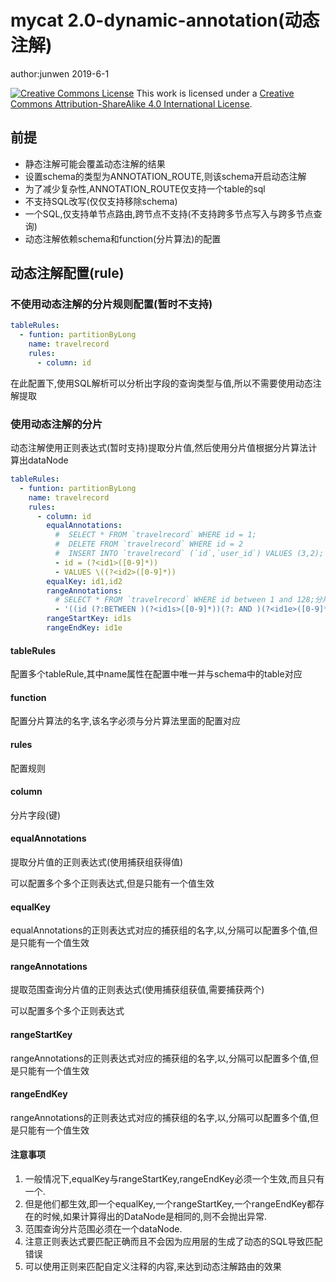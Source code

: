 # mycat 2.0-dynamic-annotation(动态注解)

author:junwen 2019-6-1

[![Creative Commons License](https://i.creativecommons.org/l/by-sa/4.0/88x31.png)](http://creativecommons.org/licenses/by-sa/4.0/)
This work is licensed under a [Creative Commons Attribution-ShareAlike 4.0 International License](http://creativecommons.org/licenses/by-sa/4.0/).

## 前提

- 静态注解可能会覆盖动态注解的结果
- 设置schema的类型为ANNOTATION_ROUTE,则该schema开启动态注解
- 为了减少复杂性,ANNOTATION_ROUTE仅支持一个table的sql
- 不支持SQL改写(仅仅支持移除schema)
- 一个SQL,仅支持单节点路由,跨节点不支持(不支持跨多节点写入与跨多节点查询)
- 动态注解依赖schema和function(分片算法)的配置

## 动态注解配置(rule)

### 不使用动态注解的分片规则配置(暂时不支持)

```yaml
tableRules:
  - funtion: partitionByLong
    name: travelrecord
    rules:
      - column: id

```

在此配置下,使用SQL解析可以分析出字段的查询类型与值,所以不需要使用动态注解提取

### 使用动态注解的分片

动态注解使用正则表达式(暂时支持)提取分片值,然后使用分片值根据分片算法计算出dataNode

```yaml
tableRules:
  - funtion: partitionByLong
    name: travelrecord
    rules:
      - column: id
        equalAnnotations:
          #  SELECT * FROM `travelrecord` WHERE id = 1;
          #  DELETE FROM `travelrecord` WHERE id = 2
          #  INSERT INTO `travelrecord` (`id`,`user_id`) VALUES (3,2);
          - id = (?<id1>([0-9]*))
          - VALUES \((?<id2>([0-9]*))
        equalKey: id1,id2
        rangeAnnotations:
          # SELECT * FROM `travelrecord` WHERE id between 1 and 128;分片算法分区大小,跨分片不能查询
          - '((id (?:BETWEEN )(?<id1s>([0-9]*))(?: AND )(?<id1e>([0-9]*))))'
        rangeStartKey: id1s
        rangeEndKey: id1e
```

#### tableRules

配置多个tableRule,其中name属性在配置中唯一并与schema中的table对应

#### function

配置分片算法的名字,该名字必须与分片算法里面的配置对应

#### rules

配置规则

#### column

分片字段(键)

#### equalAnnotations

提取分片值的正则表达式(使用捕获组获得值) 

可以配置多个多个正则表达式,但是只能有一个值生效

#### equalKey

equalAnnotations的正则表达式对应的捕获组的名字,以,分隔可以配置多个值,但是只能有一个值生效

#### rangeAnnotations

提取范围查询分片值的正则表达式(使用捕获组获值,需要捕获两个) 

可以配置多个多个正则表达式

#### rangeStartKey

rangeAnnotations的正则表达式对应的捕获组的名字,以,分隔可以配置多个值,但是只能有一个值生效

#### rangeEndKey

rangeAnnotations的正则表达式对应的捕获组的名字,以,分隔可以配置多个值,但是只能有一个值生效



#### 注意事项

1. 一般情况下,equalKey与rangeStartKey,rangeEndKey必须一个生效,而且只有一个.
2. 但是他们都生效,即一个equalKey,一个rangeStartKey,一个rangeEndKey都存在的时候,如果计算得出的DataNode是相同的,则不会抛出异常.
3. 范围查询分片范围必须在一个dataNode.
4. 注意正则表达式要匹配正确而且不会因为应用层的生成了动态的SQL导致匹配错误
5. 可以使用正则来匹配自定义注释的内容,来达到动态注解路由的效果
